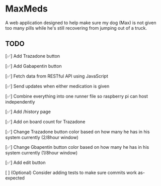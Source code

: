 # MaxMeds
A web application designed to help make sure my dog (Max) is not given too many pills while he's still recovering from jumping out of a truck.

## TODO
[✅] Add Trazadone button

[✅] Add Gabapentin button

[✅] Fetch data from RESTful API using JavaScript

[✅] Send updates when either medication is given

[✅] Combine everything into one runner file so raspberry pi can host independently

[✅] Add /history page

[✅] Add on board count for Trazadone

[✅] Change Trazadone button color based on how many he has in his system currently (2/8hour window)

[✅] Change Gbapentin button color based on how many he has in his system currently (1/8hour window)

[✅] Add edit button

[ ] (Optional) Consider adding tests to make sure commits work as-expected
